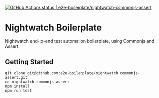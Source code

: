[![GitHub Actions status | e2e-boilerplate/nightwatch-commonjs-assert](https://github.com/e2e-boilerplate/nightwatch-commonjs-assert/workflows/nightwatch-commonjs-assert/badge.svg)](https://github.com/e2e-boilerplate/nightwatch-commonjs-assert/actions?workflow=nightwatch-commonjs-assert)
  # Nightwatch Boilerplate
  Nightwatch end-to-end test automation boilerplate, using Commonjs and Assert.
  ## Getting Started
  	git clone git@github.com:e2e-boilerplate/nightwatch-commonjs-assert.git
  	cd nightwatch-commonjs-assert
  	npm install
	npm run test